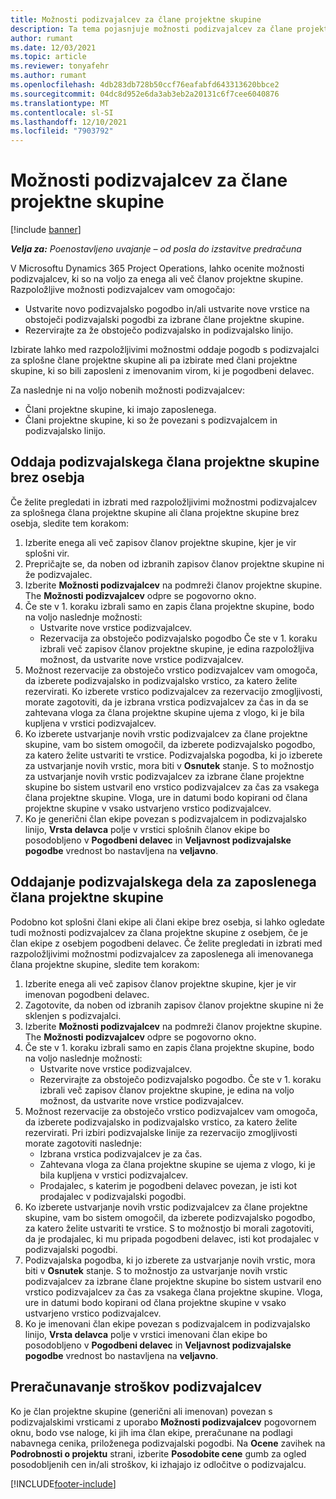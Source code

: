 ```yaml
---
title: Možnosti podizvajalcev za člane projektne skupine
description: Ta tema pojasnjuje možnosti podizvajalcev za člane projektne skupine v Microsoftu Dynamics 365 Project Operations.
author: rumant
ms.date: 12/03/2021
ms.topic: article
ms.reviewer: tonyafehr
ms.author: rumant
ms.openlocfilehash: 4db283db728b50ccf76eafabfd643313620bbce2
ms.sourcegitcommit: 04dc8d952e6da3ab3eb2a20131c6f7cee6040876
ms.translationtype: MT
ms.contentlocale: sl-SI
ms.lasthandoff: 12/10/2021
ms.locfileid: "7903792"
---
```

# <a name="subcontracting-options-for-project-team-members"></a>Možnosti podizvajalcev za člane projektne skupine

[!include [banner](../../includes/dataverse-preview.md)]

_**Velja za:** Poenostavljeno uvajanje – od posla do izstavitve predračuna_

V Microsoftu Dynamics 365 Project Operations, lahko ocenite možnosti podizvajalcev, ki so na voljo za enega ali več članov projektne skupine. Razpoložljive možnosti podizvajalcev vam omogočajo:

- Ustvarite novo podizvajalsko pogodbo in/ali ustvarite nove vrstice na obstoječi podizvajalski pogodbi za izbrane člane projektne skupine. 
- Rezervirajte za že obstoječo podizvajalsko in podizvajalsko linijo. 

Izbirate lahko med razpoložljivimi možnostmi oddaje pogodb s podizvajalci za splošne člane projektne skupine ali pa izbirate med člani projektne skupine, ki so bili zaposleni z imenovanim virom, ki je pogodbeni delavec. 

Za naslednje ni na voljo nobenih možnosti podizvajalcev:

- Člani projektne skupine, ki imajo zaposlenega. 
- Člani projektne skupine, ki so že povezani s podizvajalcem in podizvajalsko linijo. 

## <a name="subcontracting-an-unstaffed-project-team-member"></a>Oddaja podizvajalskega člana projektne skupine brez osebja

Če želite pregledati in izbrati med razpoložljivimi možnostmi podizvajalcev za splošnega člana projektne skupine ali člana projektne skupine brez osebja, sledite tem korakom:

1. Izberite enega ali več zapisov članov projektne skupine, kjer je vir splošni vir.
2. Prepričajte se, da noben od izbranih zapisov članov projektne skupine ni že podizvajalec. 
3. Izberite **Možnosti podizvajalcev** na podmreži članov projektne skupine. The **Možnosti podizvajalcev** odpre se pogovorno okno. 
4. Če ste v 1. koraku izbrali samo en zapis člana projektne skupine, bodo na voljo naslednje možnosti:
    - Ustvarite nove vrstice podizvajalcev. 
    - Rezervacija za obstoječo podizvajalsko pogodbo Če ste v 1. koraku izbrali več zapisov članov projektne skupine, je edina razpoložljiva možnost, da ustvarite nove vrstice podizvajalcev.
5. Možnost rezervacije za obstoječo vrstico podizvajalcev vam omogoča, da izberete podizvajalsko in podizvajalsko vrstico, za katero želite rezervirati. Ko izberete vrstico podizvajalcev za rezervacijo zmogljivosti, morate zagotoviti, da je izbrana vrstica podizvajalcev za čas in da se zahtevana vloga za člana projektne skupine ujema z vlogo, ki je bila kupljena v vrstici podizvajalcev.
6. Ko izberete ustvarjanje novih vrstic podizvajalcev za člane projektne skupine, vam bo sistem omogočil, da izberete podizvajalsko pogodbo, za katero želite ustvariti te vrstice. Podizvajalska pogodba, ki jo izberete za ustvarjanje novih vrstic, mora biti v **Osnutek** stanje. S to možnostjo za ustvarjanje novih vrstic podizvajalcev za izbrane člane projektne skupine bo sistem ustvaril eno vrstico podizvajalcev za čas za vsakega člana projektne skupine. Vloga, ure in datumi bodo kopirani od člana projektne skupine v vsako ustvarjeno vrstico podizvajalcev. 
7. Ko je generični član ekipe povezan s podizvajalcem in podizvajalsko linijo, **Vrsta delavca** polje v vrstici splošnih članov ekipe bo posodobljeno v **Pogodbeni delavec** in **Veljavnost podizvajalske pogodbe** vrednost bo nastavljena na **veljavno**.

## <a name="subcontracting-a-staffed-project-team-member"></a>Oddajanje podizvajalskega dela za zaposlenega člana projektne skupine

Podobno kot splošni člani ekipe ali člani ekipe brez osebja, si lahko ogledate tudi možnosti podizvajalcev za člana projektne skupine z osebjem, če je član ekipe z osebjem pogodbeni delavec. Če želite pregledati in izbrati med razpoložljivimi možnostmi podizvajalcev za zaposlenega ali imenovanega člana projektne skupine, sledite tem korakom:

1. Izberite enega ali več zapisov članov projektne skupine, kjer je vir imenovan pogodbeni delavec.
2. Zagotovite, da noben od izbranih zapisov članov projektne skupine ni že sklenjen s podizvajalci. 
3. Izberite **Možnosti podizvajalcev** na podmreži članov projektne skupine. The **Možnosti podizvajalcev** odpre se pogovorno okno. 
4. Če ste v 1. koraku izbrali samo en zapis člana projektne skupine, bodo na voljo naslednje možnosti:
      - Ustvarite nove vrstice podizvajalcev.
      - Rezervirajte za obstoječo podizvajalsko pogodbo.
  Če ste v 1. koraku izbrali več zapisov članov projektne skupine, je edina na voljo možnost, da ustvarite nove vrstice podizvajalcev.
5. Možnost rezervacije za obstoječo vrstico podizvajalcev vam omogoča, da izberete podizvajalsko in podizvajalsko vrstico, za katero želite rezervirati. Pri izbiri podizvajalske linije za rezervacijo zmogljivosti morate zagotoviti naslednje:
      - Izbrana vrstica podizvajalcev je za čas. 
      - Zahtevana vloga za člana projektne skupine se ujema z vlogo, ki je bila kupljena v vrstici podizvajalcev. 
      - Prodajalec, s katerim je pogodbeni delavec povezan, je isti kot prodajalec v podizvajalski pogodbi.
6. Ko izberete ustvarjanje novih vrstic podizvajalcev za člane projektne skupine, vam bo sistem omogočil, da izberete podizvajalsko pogodbo, za katero želite ustvariti te vrstice. S to možnostjo bi morali zagotoviti, da je prodajalec, ki mu pripada pogodbeni delavec, isti kot prodajalec v podizvajalski pogodbi. 
7. Podizvajalska pogodba, ki jo izberete za ustvarjanje novih vrstic, mora biti v **Osnutek** stanje. S to možnostjo za ustvarjanje novih vrstic podizvajalcev za izbrane člane projektne skupine bo sistem ustvaril eno vrstico podizvajalcev za čas za vsakega člana projektne skupine. Vloga, ure in datumi bodo kopirani od člana projektne skupine v vsako ustvarjeno vrstico podizvajalcev.  
8. Ko je imenovani član ekipe povezan s podizvajalcem in podizvajalsko linijo, **Vrsta delavca** polje v vrstici imenovani član ekipe bo posodobljeno v **Pogodbeni delavec** in **Veljavnost podizvajalske pogodbe** vrednost bo nastavljena na **veljavno**.

## <a name="re-costing-subcontractor-assignments"></a>Preračunavanje stroškov podizvajalcev

Ko je član projektne skupine (generični ali imenovan) povezan s podizvajalskimi vrsticami z uporabo **Možnosti podizvajalcev** pogovornem oknu, bodo vse naloge, ki jih ima član ekipe, preračunane na podlagi nabavnega cenika, priloženega podizvajalski pogodbi. Na **Ocene** zavihek na **Podrobnosti o projektu** strani, izberite **Posodobite cene** gumb za ogled posodobljenih cen in/ali stroškov, ki izhajajo iz odločitve o podizvajalcu.

[!INCLUDE[footer-include](../../includes/footer-banner.md)]
